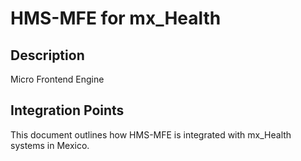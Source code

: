 # HMS-MFE for mx_Health

## Description

Micro Frontend Engine

## Integration Points

This document outlines how HMS-MFE is integrated with mx_Health systems in Mexico.
